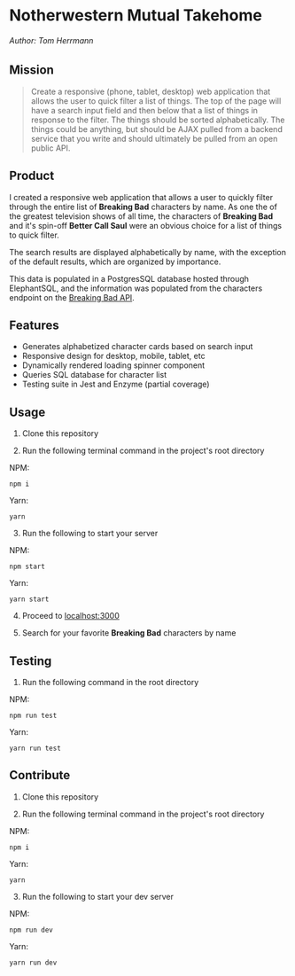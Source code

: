 # Notherwestern Mutual Takehome

###### Author: Tom Herrmann

## Mission

> Create a responsive (phone, tablet, desktop) web application that allows the user to quick filter a list of things. The top of the page will have a search input field and then below that a list of things in response to the filter. The things should be sorted alphabetically. The things could be anything, but should be AJAX pulled from a backend service that you write and should ultimately be pulled from an open public API.

## Product

I created a responsive web application that allows a user to quickly filter through the entire list of **Breaking Bad** characters by name. As one the of the greatest television shows of all time, the characters of **Breaking Bad** and it's spin-off **Better Call Saul** were an obvious choice for a list of things to quick filter.

The search results are displayed alphabetically by name, with the exception of the default results, which are organized by importance.

This data is populated in a PostgresSQL database hosted through ElephantSQL, and the information was populated from the characters endpoint on the [Breaking Bad API](https://breakingbadapi.com/).

## Features

- Generates alphabetized character cards based on search input
- Responsive design for desktop, mobile, tablet, etc
- Dynamically rendered loading spinner component
- Queries SQL database for character list
- Testing suite in Jest and Enzyme (partial coverage)

## Usage

1. Clone this repository

2. Run the following terminal command in the project's root directory

NPM:

```
npm i
```

Yarn:

```
yarn
```

3. Run the following to start your server

NPM:

```
npm start
```

Yarn:

```
yarn start
```

4. Proceed to [localhost:3000](http://localhost:3000/)

5. Search for your favorite **Breaking Bad** characters by name

## Testing

1. Run the following command in the root directory

NPM:

```
npm run test
```

Yarn:

```
yarn run test
```

## Contribute

1. Clone this repository

2. Run the following terminal command in the project's root directory

NPM:

```
npm i
```

Yarn:

```
yarn
```

3. Run the following to start your dev server

NPM:

```
npm run dev
```

Yarn:

```
yarn run dev
```
